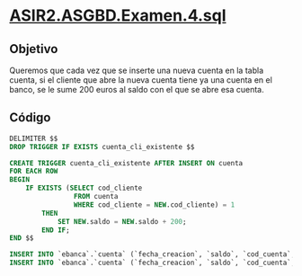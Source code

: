 # [ASIR2.ASGBD.Examen.4.sql](../sqls/ASIR2.ASGBD.Examen.4.sql)

## Objetivo
Queremos que cada vez que se inserte una nueva cuenta en la tabla cuenta, si el  cliente que abre la nueva cuenta tiene ya una cuenta en el banco, se le sume 200 euros al saldo con el que se abre esa cuenta.
## Código 

```sql
DELIMITER $$
DROP TRIGGER IF EXISTS cuenta_cli_existente $$

CREATE TRIGGER cuenta_cli_existente AFTER INSERT ON cuenta
FOR EACH ROW
BEGIN 
	IF EXISTS (SELECT cod_cliente 
				FROM cuenta
                WHERE cod_cliente = NEW.cod_cliente) = 1
		THEN
			SET NEW.saldo = NEW.saldo + 200;
		END IF;
END $$

INSERT INTO `ebanca`.`cuenta` (`fecha_creacion`, `saldo`, `cod_cuenta`, `cod_cliente`) VALUES ('2021-11-22', '0', '6', '5');
INSERT INTO `ebanca`.`cuenta` (`fecha_creacion`, `saldo`, `cod_cuenta`, `cod_cliente`) VALUES ('2021-11-23', '0', '7', '15');

```